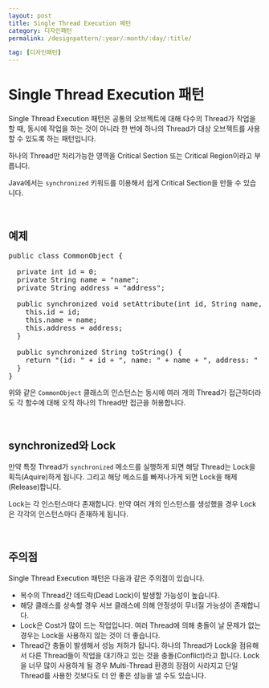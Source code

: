 ```yaml
---
layout: post
title: Single Thread Execution 패턴
category: 디자인패턴
permalink: /designpattern/:year/:month/:day/:title/

tag: [디자인패턴]
---
```


# Single Thread Execution 패턴

Single Thread Execution 패턴은 공통의 오브젝트에 대해 다수의 Thread가 작업을 할 때, 동시에 작업을 하는 것이 아니라 한 번에 하나의 Thread가 대상 오브젝트를 사용할 수 있도록 하는 패턴입니다.

하나의 Thread만 처리가능한 영역을 Critical Section 또는 Critical Region이라고 부릅니다.

Java에서는 `synchronized` 키워드를 이용해서 쉽게 Critical Section을 만들 수 있습니다.

<br>

## 예제 

<pre class="prettyprint">
public class CommonObject {

  private int id = 0;
  private String name = "name";
  private String address = "address";

  public synchronized void setAttribute(int id, String name, String address) {
    this.id = id;
    this.name = name;
    this.address = address;
  }

  public synchronized String toString() {
    return "(id: " + id + ", name: " + name + ", address: " + address + ")";
  }
}
</pre>

위와 같은 `CommonObject` 클래스의 인스턴스는 동시에 여러 개의 Thread가 접근하더라도 각 함수에 대해 오직 하나의 Thread만 접근을 허용합니다.

<br>

## synchronized와 Lock

만약 특정 Thread가 `synchronized` 메소드를 실행하게 되면 해당 Thread는 Lock을 획득(Aquire)하게 됩니다. 그리고 해당 메소드를 빠져나가게 되면 Lock을 해제(Release)합니다.

Lock는 각 인스턴스마다 존재합니다. 만약 여러 개의 인스턴스를 생성했을 경우 Lock은 각각의 인스턴스마다 존재하게 됩니다.

<br>

## 주의점

Single Thread Execution 패턴은 다음과 같은 주의점이 있습니다.

* 복수의 Thread간 데드락(Dead Lock)이 발생할 가능성이 높습니다.
* 해당 클래스를 상속할 경우 서브 클래스에 의해 안정성이 무너질 가능성이 존재합니다.
* Lock은 Cost가 많이 드는 작업입니다. 여러 Thread에 의해 충돌이 날 문제가 없는 경우는 Lock을 사용하지 않는 것이 더 좋습니다.
* Thread간 충돌이 발생해서 성능 저하가 됩니다. 하나의 Thread가 Lock을 점유해서 다른 Thread들이 작업을 대기하고 있는 것을 충돌(Conflict)라고 합니다. Lock을 너무 많이 사용하게 될 경우 Multi-Thread 환경의 장점이 사라지고 단일 Thread를 사용한 것보다도 더 안 좋은 성능을 낼 수도 있습니다.